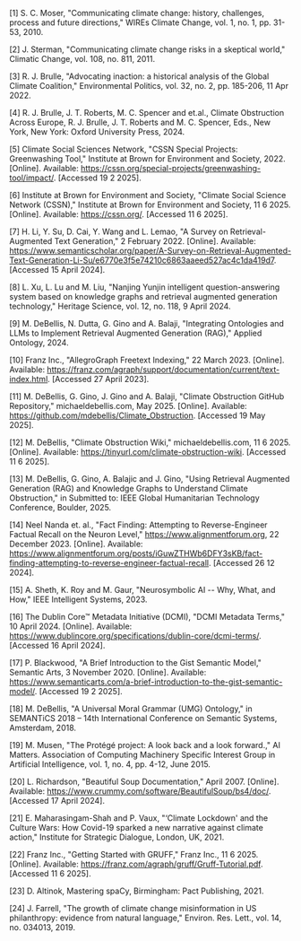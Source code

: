[1] 	S. C. Moser, "Communicating climate change: history, challenges, process and future directions," WIREs Climate Change, vol. 1, no. 1, pp. 31-53, 2010. 

[2] 	J. Sterman, "Communicating climate change risks in a skeptical world," Climatic Change, vol. 108, no. 811, 2011. 

[3] 	R. J. Brulle, "Advocating inaction: a historical analysis of the Global Climate Coalition," Environmental Politics, vol. 32, no. 2, pp. 185-206, 11 Apr 2022. 

[4] 	R. J. Brulle, J. T. Roberts, M. C. Spencer and et.al., Climate Obstruction Across Europe, R. J. Brulle, J. T. Roberts and M. C. Spencer, Eds., New York, New York: Oxford University Press, 2024. 

[5] 	Climate Social Sciences Network, "CSSN Special Projects: Greenwashing Tool," Institute at Brown for Environment and Society, 2022. [Online]. Available: https://cssn.org/special-projects/greenwashing-tool/impact/. [Accessed 19 2 2025].

[6] 	Institute at Brown for Environment and Society, "Climate Social Science Network (CSSN)," Institute at Brown for Environment and Society, 11 6 2025. [Online]. Available: https://cssn.org/. [Accessed 11 6 2025].

[7] 	H. Li, Y. Su, D. Cai, Y. Wang and L. Lemao, "A Survey on Retrieval-Augmented Text Generation," 2 February 2022. [Online]. Available: https://www.semanticscholar.org/paper/A-Survey-on-Retrieval-Augmented-Text-Generation-Li-Su/e6770e3f5e74210c6863aaeed527ac4c1da419d7. [Accessed 15 April 2024].

[8] 	L. Xu, L. Lu and M. Liu, "Nanjing Yunjin intelligent question-answering system based on knowledge graphs and retrieval augmented generation technology," Heritage Science, vol. 12, no. 118, 9 April 2024. 

[9] 	M. DeBellis, N. Dutta, G. Gino and A. Balaji, "Integrating Ontologies and LLMs to Implement Retrieval Augmented Generation (RAG)," Applied Ontology, 2024. 

[10] 	Franz Inc., "AllegroGraph Freetext Indexing," 22 March 2023. [Online]. Available: https://franz.com/agraph/support/documentation/current/text-index.html. [Accessed 27 April 2023].

[11] 	M. DeBellis, G. Gino, J. Gino and A. Balaji, "Climate Obstruction GitHub Repository," michaeldebellis.com, May 2025. [Online]. Available: https://github.com/mdebellis/Climate_Obstruction. [Accessed 19 May 2025].

[12] 	M. DeBellis, "Climate Obstruction Wiki," michaeldebellis.com, 11 6 2025. [Online]. Available: https://tinyurl.com/climate-obstruction-wiki. [Accessed 11 6 2025].

[13] 	M. DeBellis, G. Gino, A. Balajic and J. Gino, "Using Retrieval Augmented Generation (RAG) and Knowledge Graphs to Understand Climate Obstruction," in Submitted to: IEEE Global Humanitarian Technology Conference, Boulder, 2025. 

[14] 	Neel Nanda et. al., "Fact Finding: Attempting to Reverse-Engineer Factual Recall on the Neuron Level," https://www.alignmentforum.org, 22 December 2023. [Online]. Available: https://www.alignmentforum.org/posts/iGuwZTHWb6DFY3sKB/fact-finding-attempting-to-reverse-engineer-factual-recall. [Accessed 26 12 2024].

[15] 	A. Sheth, K. Roy and M. Gaur, "Neurosymbolic AI -- Why, What, and How," IEEE Intelligent Systems, 2023. 

[16] 	The Dublin Core™ Metadata Initiative (DCMI), "DCMI Metadata Terms," 10 April 2024. [Online]. Available: https://www.dublincore.org/specifications/dublin-core/dcmi-terms/. [Accessed 16 April 2024].

[17] 	P. Blackwood, "A Brief Introduction to the Gist Semantic Model," Semantic Arts, 3 November 2020. [Online]. Available: https://www.semanticarts.com/a-brief-introduction-to-the-gist-semantic-model/. [Accessed 19 2 2025].

[18] 	M. DeBellis, "A Universal Moral Grammar (UMG) Ontology," in SEMANTiCS 2018 – 14th International Conference on Semantic Systems, Amsterdam, 2018.
 
[19] 	M. Musen, "The Protégé project: A look back and a look forward.," AI Matters. Association of Computing Machinery Specific Interest Group in Artificial Intelligence, vol. 1, no. 4, pp. 4-12, June 2015. 

[20] 	L. Richardson, "Beautiful Soup Documentation," April 2007. [Online]. Available: https://www.crummy.com/software/BeautifulSoup/bs4/doc/. [Accessed 17 April 2024].

[21] 	E. Maharasingam-Shah and P. Vaux, "‘Climate Lockdown' and the Culture Wars: How Covid-19 sparked a new narrative against climate action," Institute for Strategic Dialogue, London, UK, 2021.

[22] 	Franz Inc., "Getting Started with GRUFF," Franz Inc., 11 6 2025. [Online]. Available: https://franz.com/agraph/gruff/Gruff-Tutorial.pdf. [Accessed 11 6 2025].

[23] 	D. Altinok, Mastering spaCy, Birmingham: Pact Publishing, 2021. 

[24] 	J. Farrell, "The growth of climate change misinformation in US philanthropy: evidence from natural language," Environ. Res. Lett., vol. 14, no. 034013, 2019. 
